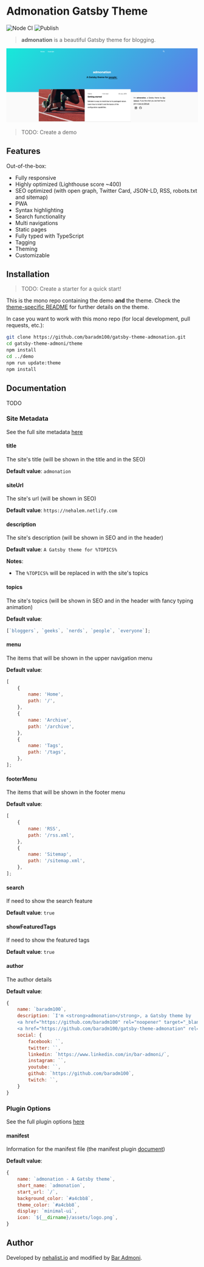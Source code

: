 # Admonation Gatsby Theme

![Node CI](https://github.com/baradm100/gatsby-theme-admonation/workflows/Node%20CI/badge.svg?branch=master)
![Publish](https://github.com/baradm100/gatsby-theme-admonation/workflows/Publish/badge.svg)

> **admonation** is a beautiful Gatsby theme for blogging.

![Demo](./imgs/demo.png)

> TODO: Create a demo

## Features

Out-of-the-box:

-   Fully responsive
-   Highly optimized (Lighthouse score ~400)
-   SEO optimized (with open graph, Twitter Card, JSON-LD, RSS, robots.txt and sitemap)
-   PWA
-   Syntax highlighting
-   Search functionality
-   Multi navigations
-   Static pages
-   Fully typed with TypeScript
-   Tagging
-   Theming
-   Customizable

## Installation

> TODO: Create a starter for a quick start!

This is the mono repo containing the demo **and** the theme. Check the [theme-specific README](theme/README.md) for further
details on the theme.

In case you want to work with this mono repo (for local development, pull requests, etc.):

```bash
git clone https://github.com/baradm100/gatsby-theme-admonation.git
cd gatsby-theme-admoni/theme
npm install
cd ../demo
npm run update:theme
npm install
```

## Documentation

TODO

### Site Metadata

See the full site metadata [here](./theme/gatsby-config.js#19)

#### title

The site's title (will be shown in the title and in the SEO)

**Default value**: `admonation`

#### siteUrl

The site's url (will be shown in SEO)

**Default value**: `https://nehalem.netlify.com`

#### description

The site's description (will be shown in SEO and in the header)

**Default value**: `A Gatsby theme for %TOPICS%`

**Notes**:

-   The `%TOPICS%` will be replaced in with the site's topics

#### topics

The site's topics (will be shown in SEO and in the header with fancy typing animation)

**Default value**:

```javascript
[`bloggers`, `geeks`, `nerds`, `people`, `everyone`];
```

#### menu

The items that will be shown in the upper navigation menu

**Default value**:

```javascript
[
    {
        name: 'Home',
        path: '/',
    },
    {
        name: 'Archive',
        path: '/archive',
    },
    {
        name: 'Tags',
        path: '/tags',
    },
];
```

#### footerMenu

The items that will be shown in the footer menu

**Default value**:

```javascript
[
    {
        name: 'RSS',
        path: '/rss.xml',
    },
    {
        name: 'Sitemap',
        path: '/sitemap.xml',
    },
];
```

#### search

If need to show the search feature

**Default value**: `true`

#### showFeaturedTags

If need to show the featured tags

**Default value**: `true`

#### author

The author details

**Default value**:

```javascript
{
    name: `baradm100`,
    description: `I'm <strong>admonation</strong>, a Gatsby theme by
    <a href="https://github.com/baradm100" rel="noopener" target="_blank">Bar Admoni</a>. If you like what you see feel free to give a
    <a href="https://github.com/baradm100/gatsby-theme-admonation" rel="noopener" target="_blank">star on GitHub!</a>`,
    social: {
        facebook: ``,
        twitter: ``,
        linkedin: `https://www.linkedin.com/in/bar-admoni/`,
        instagram: ``,
        youtube: ``,
        github: `https://github.com/baradm100`,
        twitch: ``,
    }
}
```

### Plugin Options

See the full plugin options [here](./theme/gatsby-config.js#9)

#### manifest

Information for the manifest file (the manifest plugin [document](https://github.com/gatsbyjs/gatsby/tree/HEAD/packages/gatsby-plugin-manifest#how-to-use))

**Default value**:

```javascript
{
    name: `admonation - A Gatsby theme`,
    short_name: `admonation`,
    start_url: `/`,
    background_color: `#a4cbb8`,
    theme_color: `#a4cbb8`,
    display: `minimal-ui`,
    icon: `${__dirname}/assets/logo.png`,
}
```

## Author

Developed by [nehalist.io](https://nehalist.io) and modified by [Bar Admoni](https://github.com/baradm100).
